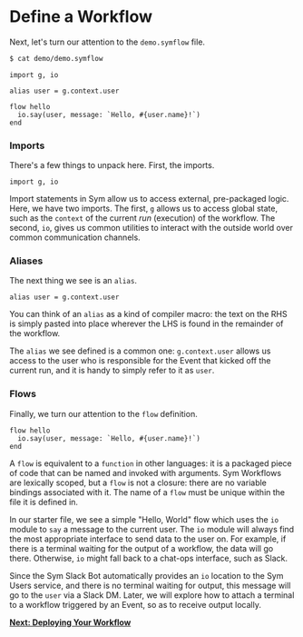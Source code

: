 # Define a Workflow

Next, let's turn our attention to the `demo.symflow` file.

```bash
$ cat demo/demo.symflow
```

```symflow
import g, io

alias user = g.context.user

flow hello
  io.say(user, message: `Hello, #{user.name}!`)
end
```

### Imports

There's a few things to unpack here. First, the imports.

```symflow
import g, io
```

Import statements in Sym allow us to access external, pre-packaged logic. Here, we have two imports. The first, `g` allows us to access global state, such as the `context` of the current _run_ (execution) of the workflow. The second, `io`, gives us common utilities to interact with the outside world over common communication channels.

### Aliases

The next thing we see is an `alias`.

```symflow
alias user = g.context.user
```

You can think of an `alias` as a kind of compiler macro: the text on the RHS is simply pasted into place wherever the LHS is found in the remainder of the workflow.

The `alias` we see defined is a common one: `g.context.user` allows us access to the user who is responsible for the Event that kicked off the current run, and it is handy to simply refer to it as `user`.

### Flows

Finally, we turn our attention to the `flow` definition.

```symflow
flow hello
  io.say(user, message: `Hello, #{user.name}!`)
end
```

A `flow` is equivalent to a `function` in other languages: it is a packaged piece of code that can be named and invoked with arguments. Sym Workflows are lexically scoped, but a `flow` is not a closure: there are no variable bindings associated with it. The name of a `flow` must be unique within the file it is defined in.

In our starter file, we see a simple "Hello, World" flow which uses the `io` module to `say` a message to the current user. The `io` module will always find the most appropriate interface to send data to the user on. For example, if there is a terminal waiting for the output of a workflow, the data will go there. Otherwise, `io` might fall back to a chat-ops interface, such as Slack.

Since the Sym Slack Bot automatically provides an `io` location to the Sym Users service, and there is no terminal waiting for output, this message will go to the `user` via a Slack DM. Later, we will explore how to attach a terminal to a workflow triggered by an Event, so as to receive output locally.

**[Next: Deploying Your Workflow](05_deploy_flow.md)**
